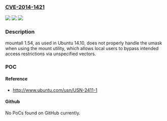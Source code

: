 ### [CVE-2014-1421](https://cve.mitre.org/cgi-bin/cvename.cgi?name=CVE-2014-1421)
![](https://img.shields.io/static/v1?label=Product&message=n%2Fa&color=blue)
![](https://img.shields.io/static/v1?label=Version&message=n%2Fa&color=blue)
![](https://img.shields.io/static/v1?label=Vulnerability&message=n%2Fa&color=brighgreen)

### Description

mountall 1.54, as used in Ubuntu 14.10, does not properly handle the umask when using the mount utility, which allows local users to bypass intended access restrictions via unspecified vectors.

### POC

#### Reference
- http://www.ubuntu.com/usn/USN-2411-1

#### Github
No PoCs found on GitHub currently.

